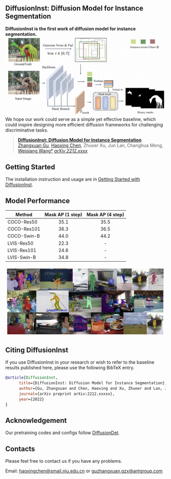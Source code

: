 ## DiffusionInst: Diffusion Model for Instance Segmentation

**DiffusionInst is the first work of diffusion model for instance segmentation.**
![](figure/framework.jpeg)
We hope our work could serve as a simple yet effective baseline, which could inspire designing more efficient diffusion frameworks for challenging discriminative tasks.


> [**DiffusionInst: Diffusion Model for Instance Segmentation**](https://arxiv.org/abs/2212.xxxx)               
> [Zhangxuan Gu](https://scholar.google.com/citations?user=Wkp3s68AAAAJ&hl=zh-CN&oi=ao), [Haoxing Chen](https://chenhaoxing.github.io/), Zhuoer Xu, Jun Lan, Changhua Meng, [Weiqiang Wang*](https://scholar.google.com/citations?hl=zh-CN&user=yZ5iffAAAAAJ) 
> *[arXiv 2212.xxxx](https://arxiv.org/abs/2212.xxxxx)*  

## Getting Started
The installation instruction and usage are in [Getting Started with DiffusionInst](GETTING_STARTED.md).

## Model Performance
Method | Mask AP (1 step) | Mask AP (4 step) 
--- |:---:|:---:
COCO-Res50 | 35.1| 35.5 
COCO-Res101 | 36.3| 36.5 
COCO-Swin-B| 44.0| 44.2
LVIS-Res50 | 22.3| - 
LVIS-Res101| 24.6| - 
LVIS-Swin-B| 34.8| - 

![](figure/visual.jpeg)

## Citing DiffusionInst

If you use DiffusionInst in your research or wish to refer to the baseline results published here, please use the following BibTeX entry.

```BibTeX
@article{DiffusionInst,
      title={DiffusionInst: Diffusion Model for Instance Segmentation},
      author={Gu, Zhangxuan and Chen, Haoxing and Xu, Zhuoer and Lan, Jun and Meng, Changhua and Wang, Weiqiang},
      journal={arXiv preprint arXiv:2212.xxxxx},
      year={2022}
}
```
## Acknowledgement
Our pretraining codes and configs follow [DiffusionDet](https://github.com/ShoufaChen/DiffusionDet).

## Contacts
Please feel free to contact us if you have any problems.

Email: [haoxingchen@smail.nju.edu.cn](haoxingchen@smail.nju.edu.cn) or [guzhangxuan.gzx@antgroup.com](guzhangxuan.gzx@antgroup.com)

